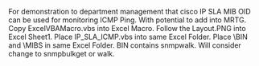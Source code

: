 For demonstration to department management that cisco IP SLA MIB OID can be used for monitoring ICMP Ping. With potential to add into MRTG.
Copy ExcelVBAMacro.vbs into Excel Macro. Follow the Layout.PNG into Excel Sheet1. Place IP_SLA_ICMP.vbs into same Excel Folder.
Place \BIN and \MIBS in same Excel Folder. BIN contains snmpwalk. Will consider change to snmpbulkget or walk.